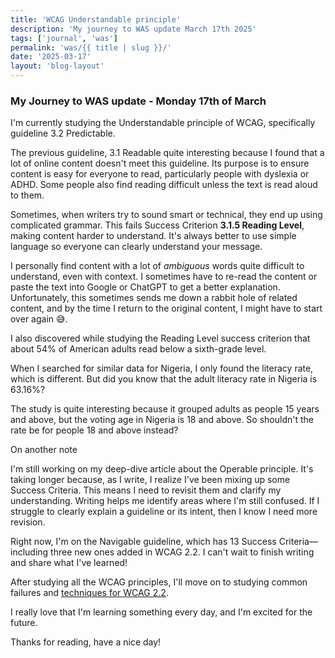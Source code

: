 ```yaml
---
title: 'WCAG Understandable principle'
description: 'My journey to WAS update March 17th 2025'
tags: ['journal', 'was']
permalink: 'was/{{ title | slug }}/'
date: '2025-03-17'
layout: 'blog-layout'
---
```


<div class="blog">
  <h3>My Journey to WAS update - Monday 17th of March</h3>
  <p>I'm currently studying the Understandable principle of WCAG, specifically guideline 3.2 Predictable.</p>

  <p>The previous guideline, 3.1 Readable quite interesting because I found that a lot of online content doesn't meet
    this
    guideline. Its purpose is to ensure content is easy for everyone to read, particularly people with dyslexia or ADHD.
    Some people also find reading difficult unless the text is read aloud to them.</p>

  <p>Sometimes, when writers try to sound smart or technical, they end up using complicated grammar. This fails Success
    Criterion <strong>3.1.5 Reading Level</strong>, making content harder to understand. It's always better to use
    simple language so everyone can clearly understand your message.</p>

  <p>I personally find content with a lot of <em>ambiguous</em> words quite difficult to understand, even with context.
    I sometimes have to re-read the content or paste the text into Google or ChatGPT to get a better explanation.
    Unfortunately, this sometimes sends me down a rabbit hole of related content, and by the time I return to the
    original content, I might have to start over again <span aria-hidden="true">😅</span>.</p>

  <p>I also discovered while studying the Reading Level success criterion that about 54% of American adults read below a
    sixth-grade level.</p>

  <p>When I searched for similar data for Nigeria, I only found the literacy rate, which is different. But did you know
    that the adult literacy rate in Nigeria is 63.16%?</p>

  <p class="note">The study is quite interesting because it grouped adults as people 15 years and above, but the voting
    age in Nigeria is 18 and above. So shouldn't the rate be for people 18 and above instead?</p>

  <p class="big-text">On another note</p>

  <p>I'm still working on my deep-dive article about the Operable principle. It's taking longer because, as I write, I
    realize I've been mixing up some Success Criteria. This means I need to revisit them and clarify my understanding.
    Writing helps me identify areas where I'm still confused. If I struggle to clearly explain a guideline or its
    intent, then I know I need more revision.</p>

  <p>Right now, I'm on the Navigable guideline, which has 13 Success Criteria—including three new ones added in WCAG
    2.2. I can't wait to finish writing and share what I've learned!</p>

  <p>After studying all the WCAG principles, I'll move on to studying common failures and <a
      href="https://www.w3.org/WAI/WCAG22/Techniques/" target="_blank" rel="noopener noreferrer">techniques for WCAG
      2.2</a>.</p>

  <p>I really love that I'm learning something every day, and I'm excited for the future.</p>

  <p>Thanks for reading, have a nice day!</p>
</div>
